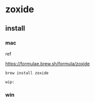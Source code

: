 
# zoxide


## install

### mac

ref

https://formulae.brew.sh/formula/zoxide

```
brew install zoxide
```

```
wip:
```


### win




